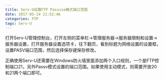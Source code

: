 ```yaml
---
title: Serv-U设置FTP Passvie模式端口范围
date: 2017-05-14 21:51:46
categories: FTP
tags: Serv-U
---
```


打开Serv-U管理控制台，打开左侧的菜单栏->管理服务器->服务器限制和设置->服务器设置，打开服务器设置选项卡，往下翻页，看到标题为网络设置的设置框，设置PASV端口范围，然后选择保存键保存修改。

正确使用Serv-U还需要在Windows防火墙里面添加两个入口规则，一个是FTP控制端口21，另外Passv模式设置的端口范围。如果使用主动模式，则需要开放20和21两个端口即可。
